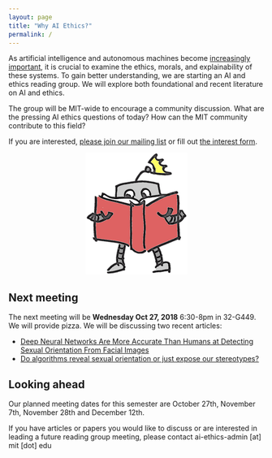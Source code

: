 ```yaml
---
layout: page
title: "Why AI Ethics?"
permalink: /
---
```


As artificial intelligence and autonomous machines become [increasingly important](http://news.mit.edu/2018/mit-reshapes-itself-stephen-schwarzman-college-of-computing-1015), it is crucial to examine the ethics, morals, and explainability of these systems.  To gain better understanding, we are starting an AI and ethics reading group. We will explore both foundational and recent literature on AI and ethics.

The group will be MIT-wide to encourage a community discussion. What are the pressing AI ethics questions of today? How can the MIT community contribute to this field?

If you are interested, [please join our mailing list](https://groups.mit.edu/webmoira/list/ai-ethics) or fill out [the interest form](https://goo.gl/forms/I4H4XFC7gmcci8Ys2).

<center>
	<img src="robot_color.png">
</center>



## Next meeting

The next meeting will be **Wednesday Oct 27, 2018** 6:30-8pm in 32-G449. We will provide pizza. We will be discussing two recent articles:
 * [Deep Neural Networks Are More Accurate Than Humans at Detecting Sexual Orientation From Facial Images](https://www.gsb.stanford.edu/faculty-research/publications/deep-neural-networks-are-more-accurate-humans-detecting-sexual)
 * [Do algorithms reveal sexual orientation or just expose our stereotypes?](https://medium.com/@blaisea/do-algorithms-reveal-sexual-orientation-or-just-expose-our-stereotypes-d998fafdf477)

## Looking ahead

Our planned meeting dates for this semester are October 27th, November 7th, November 28th and December 12th.

If you have articles or papers you would like to discuss or are interested in leading a future reading group meeting, please contact ai-ethics-admin [at] mit [dot] edu